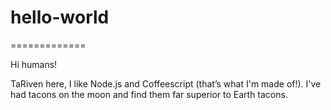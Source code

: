 # hello-world
=============

Hi humans!

TaRiven here, I like Node.js and Coffeescript (that’s what I'm made of!).
I've had tacons on the moon and find them far superior to Earth tacons.
